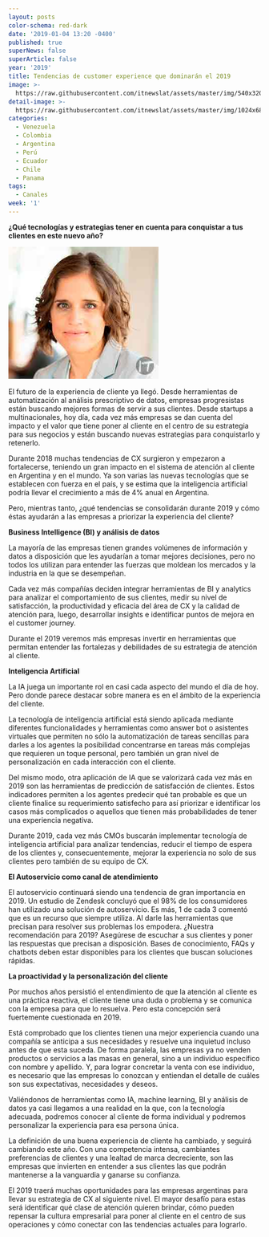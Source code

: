 ```yaml
---
layout: posts
color-schema: red-dark
date: '2019-01-04 13:20 -0400'
published: true
superNews: false
superArticle: false
year: '2019'
title: Tendencias de customer experience que dominarán el 2019
image: >-
  https://raw.githubusercontent.com/itnewslat/assets/master/img/540x320/Customer-services-p.jpg
detail-image: >-
  https://raw.githubusercontent.com/itnewslat/assets/master/img/1024x680/Customer-services-g.jpg
categories:
  - Venezuela
  - Colombia
  - Argentina
  - Perú
  - Ecuador
  - Chile
  - Panama
tags:
  - Canales
week: '1'
---
```

**¿Qué tecnologías y estrategias tener en cuenta para conquistar a tus clientes en este nuevo año?**

![Por Eva García Luna, Consultora de Soluciones para Zendesk](https://raw.githubusercontent.com/itnewslat/assets/master/img/300x300/Eva-Garcia-Luna.jpg)

El futuro de la experiencia de cliente ya llegó. Desde herramientas de automatización al análisis prescriptivo de datos, empresas progresistas están buscando mejores formas de servir a sus clientes. Desde startups a multinacionales, hoy día, cada vez más empresas se dan cuenta del impacto y el valor que tiene poner al cliente en el centro de su estrategia para sus negocios y están buscando nuevas estrategias para conquistarlo y retenerlo.

Durante 2018 muchas tendencias de CX surgieron y empezaron a fortalecerse, teniendo un gran impacto en el sistema de atención al cliente en Argentina y en el mundo. Ya son varias las nuevas tecnologías que se establecen con fuerza en el país, y se estima que la inteligencia artificial podría llevar el crecimiento a más de 4% anual en Argentina.

Pero, mientras tanto, ¿qué tendencias se consolidarán durante 2019 y cómo éstas ayudarán a las empresas a priorizar la experiencia del cliente?

**Business Intelligence (BI) y análisis de datos**

La mayoría de las empresas tienen grandes volúmenes de información y datos a disposición que les ayudarían a tomar mejores decisiones, pero no todos los utilizan para entender las fuerzas que moldean los mercados y la industria en la que se desempeñan.

Cada vez más compañías deciden integrar herramientas de BI y analytics para analizar el comportamiento de sus clientes, medir su nivel de satisfacción, la productividad y eficacia del área de CX y la calidad de atención para, luego, desarrollar insights e identificar puntos de mejora en el customer journey.

Durante el 2019 veremos más empresas invertir en herramientas que permitan entender las fortalezas y debilidades de su estrategia de atención al cliente.

**Inteligencia Artificial**

La IA juega un importante rol en casi cada aspecto del mundo el día de hoy. Pero donde parece destacar sobre manera es en el ámbito de la experiencia del cliente. 

La tecnología de inteligencia artificial está siendo aplicada mediante diferentes funcionalidades y herramientas como answer bot o asistentes virtuales que permiten no sólo la automatización de tareas sencillas para darles a los agentes la posibilidad concentrarse en tareas más complejas que requieren un toque personal, pero también un gran nivel de personalización en cada interacción con el cliente. 

Del mismo modo, otra aplicación de IA que se valorizará cada vez más en 2019 son las herramientas de predicción de satisfacción de clientes. Estos indicadores permiten a los agentes predecir qué tan probable es que un cliente finalice su requerimiento satisfecho para así priorizar e identificar los casos más complicados o aquellos que tienen más probabilidades de tener una experiencia negativa.

Durante 2019, cada vez más CMOs buscarán implementar tecnología de inteligencia artificial para analizar tendencias, reducir el tiempo de espera de los clientes y, consecuentemente, mejorar la experiencia no solo de sus clientes pero también de su equipo de CX.

**El Autoservicio como canal de atendimiento**

El autoservicio continuará siendo una tendencia de gran importancia en 2019. Un estudio de Zendesk concluyó que el 98% de los consumidores han utilizado una solución de autoservicio. Es más, 1 de cada 3 comentó que es un recurso que siempre utiliza. Al darle las herramientas que precisan para resolver sus problemas los empodera.
¿Nuestra recomendación para 2019? Asegúrese de escuchar a sus clientes y poner las respuestas que precisan a disposición. Bases de conocimiento, FAQs y chatbots deben estar disponibles para los clientes que buscan soluciones rápidas.

**La proactividad y la personalización del cliente**

Por muchos años persistió el entendimiento de que la atención al cliente es una práctica reactiva, el cliente tiene una duda o problema y se comunica con la empresa para que lo resuelva. Pero esta concepción será fuertemente cuestionada en 2019.

Está comprobado que los clientes tienen una mejor experiencia cuando una compañía se anticipa a sus necesidades y resuelve una inquietud incluso antes de que esta suceda. De forma paralela, las empresas ya no venden productos o servicios a las masas en general, sino a un individuo específico con nombre y apellido. Y, para lograr concretar la venta con ese individuo, es necesario que las empresas lo conozcan y entiendan el detalle de cuáles son sus expectativas, necesidades y deseos.

Valiéndonos de herramientas como IA, machine learning, BI y análisis de datos ya casi llegamos a una realidad en la que, con la tecnología adecuada, podremos conocer al cliente de forma individual y podremos personalizar la experiencia para esa persona única.

La definición de una buena experiencia de cliente ha cambiado, y seguirá cambiando este año. Con una competencia intensa, cambiantes preferencias de clientes y una lealtad de marca decreciente, son las empresas que invierten en entender a sus clientes las que podrán mantenerse a la vanguardia y ganarse su confianza.
 
El 2019 traerá muchas oportunidades para las empresas argentinas para llevar su estrategia de CX al siguiente nivel. El mayor desafío para estas será identificar qué clase de atención quieren brindar, cómo pueden repensar la cultura empresarial para poner al cliente en el centro de sus operaciones y cómo conectar con las tendencias actuales para lograrlo.
